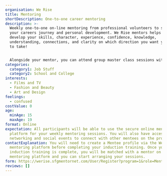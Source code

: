 ```yaml
---
organisation: We Rise
title: Mentoring
shortDescription: One-to-one career mentoring
description: >-
  Weekly one-to-one on-line mentoring from professional volunteers to support
  your careers journey and personal development. We Rise mentors helps you
  develop your skills, character, experience, confidence, knowledge,
  understanding, connections, and clarity on which direction you want your life
  to take!


  Alongside your mentor, you can attend group master class sessions with guest speakers from; Media and TV production, Events Management, Business, Law, Fashion or Retail.
categories:
  category1: Job Stuff
  category2: School and College
interests:
  - Films and TV
  - Fashion and Beauty
  - Art and Design
feelings:
  - confused
costValue: 0
age:
  minAge: 15
  maxAge: 19
format: Online
expectation: All participants will be able to use the secure online mentoring
  platform for your weekly mentoring sessions. You will also have access to
  networking and social events to connect with other mentees on the programme
contactExplanation: You will need to create a Mentee profile via the We Rise
  mentoring platform before completing your induction training. Once your
  induction training is complete, you will be matched with a mentor on the
  mentoring platform and you can start arranging your sessions.
form: https://werise.sfgmentornet.com/User/Register?program=1&role=Mentee
reviews: []
---
```

